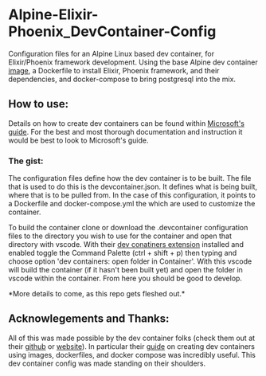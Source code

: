 # Alpine-Elixir-Phoenix_DevContainer-Config
Configuration files for an Alpine Linux based dev container, for Elixir/Phoenix framework development. Using the base Alpine dev container [image](https://mcr.microsoft.com/en-us/product/devcontainers/base/about), a Dockerfile to install Elixir, Phoenix framework, and their dependencies, and docker-compose to bring postgresql into the mix.

## How to use:
Details on how to create dev containers can be found within [Microsoft's guide](https://code.visualstudio.com/docs/devcontainers/create-dev-container). For the best and most thorough documentation and instruction it would be best to look to Microsoft's guide.

### The gist: 
The configuration files define how the dev container is to be built. The file that is used to do this is the devcontainer.json. It defines what is being built, where that is to be pulled from. In the case of this configuration, it points to a Dockerfile and docker-compose.yml the which are used to customize the container.

To build the container clone or download the .devcontainer configuration files to the directory you wish to use for the container and open that directory with vscode. With their [dev conatiners extension](https://marketplace.visualstudio.com/items?itemName=ms-vscode-remote.remote-containers) installed and enabled toggle the Command Palette (ctrl + shift + p) then typing and choose option 'dev containers: open folder in Container'. With this vscode will build the container (if it hasn't been built yet) and open the folder in vscode within the container. From here you should be good to develop.

\*More details to come, as this repo gets fleshed out.\*

## Acknowlegements and Thanks:
All of this was made possible by the dev container folks (check them out at their [github](https://github.com/devcontainers) 
 or [website](https://containers.dev/)). In particular their [guide](https://containers.dev/guide/dockerfile) on creating dev containers using images, dockerfiles, and docker compose was incredibly useful. This dev container config was made standing on their shoulders.
